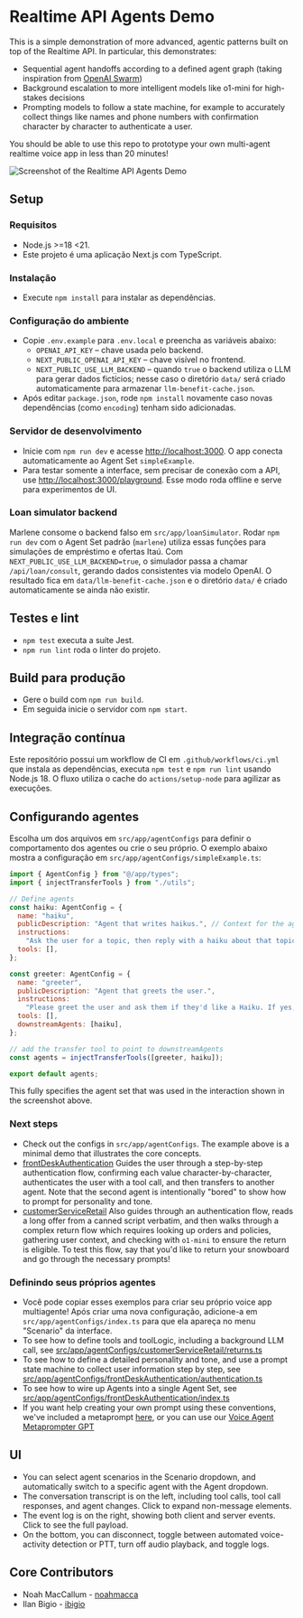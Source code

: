 # Realtime API Agents Demo

This is a simple demonstration of more advanced, agentic patterns built on top of the Realtime API. In particular, this demonstrates:
- Sequential agent handoffs according to a defined agent graph (taking inspiration from [OpenAI Swarm](https://github.com/openai/swarm))
- Background escalation to more intelligent models like o1-mini for high-stakes decisions
- Prompting models to follow a state machine, for example to accurately collect things like names and phone numbers with confirmation character by character to authenticate a user.

You should be able to use this repo to prototype your own multi-agent realtime voice app in less than 20 minutes!

![Screenshot of the Realtime API Agents Demo](/public/screenshot.png)

## Setup

### Requisitos
- Node.js >=18 <21.
- Este projeto é uma aplicação Next.js com TypeScript.

### Instalação
- Execute `npm install` para instalar as dependências.

### Configuração do ambiente
- Copie `.env.example` para `.env.local` e preencha as variáveis abaixo:
  - `OPENAI_API_KEY` – chave usada pelo backend.
  - `NEXT_PUBLIC_OPENAI_API_KEY` – chave visível no frontend.
  - `NEXT_PUBLIC_USE_LLM_BACKEND` – quando `true` o backend utiliza o LLM para gerar dados fictícios; nesse caso o diretório `data/` será criado automaticamente para armazenar `llm-benefit-cache.json`.
- Após editar `package.json`, rode `npm install` novamente caso novas dependências (como `encoding`) tenham sido adicionadas.

### Servidor de desenvolvimento
- Inicie com `npm run dev` e acesse [http://localhost:3000](http://localhost:3000). O app conecta automaticamente ao Agent Set `simpleExample`.
- Para testar somente a interface, sem precisar de conexão com a API, use [http://localhost:3000/playground](http://localhost:3000/playground). Esse modo roda offline e serve para experimentos de UI.

### Loan simulator backend
Marlene consome o backend falso em `src/app/loanSimulator`. Rodar `npm run dev` com o Agent Set padrão (`marlene`) utiliza essas funções para simulações de empréstimo e ofertas Itaú.
Com `NEXT_PUBLIC_USE_LLM_BACKEND=true`, o simulador passa a chamar `/api/loan/consult`, gerando dados consistentes via modelo OpenAI. O resultado fica em `data/llm-benefit-cache.json` e o diretório `data/` é criado automaticamente se ainda não existir.

## Testes e lint
- `npm test` executa a suíte Jest.
- `npm run lint` roda o linter do projeto.

## Build para produção
- Gere o build com `npm run build`.
- Em seguida inicie o servidor com `npm start`.

## Integração contínua
Este repositório possui um workflow de CI em `.github/workflows/ci.yml` que instala as dependências,
executa `npm test` e `npm run lint` usando Node.js 18. O fluxo utiliza o cache do `actions/setup-node`
para agilizar as execuções.

## Configurando agentes
Escolha um dos arquivos em `src/app/agentConfigs` para definir o comportamento dos agentes ou crie o seu próprio.
O exemplo abaixo mostra a configuração em `src/app/agentConfigs/simpleExample.ts`:
```javascript
import { AgentConfig } from "@/app/types";
import { injectTransferTools } from "./utils";

// Define agents
const haiku: AgentConfig = {
  name: "haiku",
  publicDescription: "Agent that writes haikus.", // Context for the agent_transfer tool
  instructions:
    "Ask the user for a topic, then reply with a haiku about that topic.",
  tools: [],
};

const greeter: AgentConfig = {
  name: "greeter",
  publicDescription: "Agent that greets the user.",
  instructions:
    "Please greet the user and ask them if they'd like a Haiku. If yes, transfer them to the 'haiku' agent.",
  tools: [],
  downstreamAgents: [haiku],
};

// add the transfer tool to point to downstreamAgents
const agents = injectTransferTools([greeter, haiku]);

export default agents;
```

This fully specifies the agent set that was used in the interaction shown in the screenshot above.

### Next steps
- Check out the configs in `src/app/agentConfigs`. The example above is a minimal demo that illustrates the core concepts.
- [frontDeskAuthentication](src/app/agentConfigs/frontDeskAuthentication) Guides the user through a step-by-step authentication flow, confirming each value character-by-character, authenticates the user with a tool call, and then transfers to another agent. Note that the second agent is intentionally "bored" to show how to prompt for personality and tone.
- [customerServiceRetail](src/app/agentConfigs/customerServiceRetail) Also guides through an authentication flow, reads a long offer from a canned script verbatim, and then walks through a complex return flow which requires looking up orders and policies, gathering user context, and checking with `o1-mini` to ensure the return is eligible. To test this flow, say that you'd like to return your snowboard and go through the necessary prompts!

### Definindo seus próprios agentes
- Você pode copiar esses exemplos para criar seu próprio voice app multiagente! Após criar uma nova configuração, adicione-a em `src/app/agentConfigs/index.ts` para que ela apareça no menu "Scenario" da interface.
- To see how to define tools and toolLogic, including a background LLM call, see [src/app/agentConfigs/customerServiceRetail/returns.ts](src/app/agentConfigs/customerServiceRetail/returns.ts)
- To see how to define a detailed personality and tone, and use a prompt state machine to collect user information step by step, see [src/app/agentConfigs/frontDeskAuthentication/authentication.ts](src/app/agentConfigs/frontDeskAuthentication/authentication.ts)
- To see how to wire up Agents into a single Agent Set, see [src/app/agentConfigs/frontDeskAuthentication/index.ts](src/app/agentConfigs/frontDeskAuthentication/index.ts)
- If you want help creating your own prompt using these conventions, we've included a metaprompt [here](src/app/agentConfigs/voiceAgentMetaprompt.txt), or you can use our [Voice Agent Metaprompter GPT](https://chatgpt.com/g/g-678865c9fb5c81918fa28699735dd08e-voice-agent-metaprompt-gpt)

## UI
- You can select agent scenarios in the Scenario dropdown, and automatically switch to a specific agent with the Agent dropdown.
- The conversation transcript is on the left, including tool calls, tool call responses, and agent changes. Click to expand non-message elements.
- The event log is on the right, showing both client and server events. Click to see the full payload.
- On the bottom, you can disconnect, toggle between automated voice-activity detection or PTT, turn off audio playback, and toggle logs.

## Core Contributors
- Noah MacCallum - [noahmacca](https://x.com/noahmacca)
- Ilan Bigio - [ibigio](https://github.com/ibigio)
